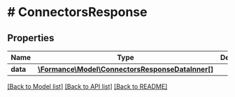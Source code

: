 # # ConnectorsResponse

## Properties

Name | Type | Description | Notes
------------ | ------------- | ------------- | -------------
**data** | [**\Formance\Model\ConnectorsResponseDataInner[]**](ConnectorsResponseDataInner.md) |  |

[[Back to Model list]](../../README.md#models) [[Back to API list]](../../README.md#endpoints) [[Back to README]](../../README.md)
